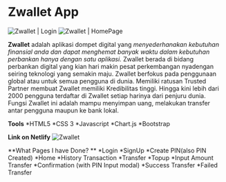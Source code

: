 # Zwallet App 

![Zwallet | Login](/ss/login.png)
![Zwallet | HomePage](/ss/home.png)

**Zwallet** adalah aplikasi dompet digital yang *menyederhanakan kebutuhan finansial anda dan dapat menghemat banyak waktu dalam kebutuhan perbankan hanya dengan satu aplikasi.* Zwallet berada di bidang perbankan digital yang kian hari makin pesat perkembangan nyadengan seiring teknologi yang semakin maju. Zwallet berfokus pada penggunaan global atau untuk semua pengguna di dunia. Memiliki ratusan Trusted Partner membuat Zwallet memiliki Kredibilitas tinggi. Hingga kini lebih dari 2000 pengguna terdaftar di Zwallet setiap harinya dari penjuru dunia. Fungsi Zwallet ini adalah mampu menyimpan uang, melakukan transfer antar pengguna maupun ke bank lokal.

**Tools**
*HTML5
*CSS 3
*Javascript
*Chart.js
*Bootstrap

**Link on Netlify**
![Zwallet](zwallet-mkhoirulwafa.netlify.app)

**What Pages I have Done? **
*Login
*SignUp
*Create PIN(also PIN Created)
*Home
*History Transaction
*Transfer
*Topup
*Input Amount Transfer
*Confirmation (with PIN Input modal)
*Success Transfer
*Failed Transfer
